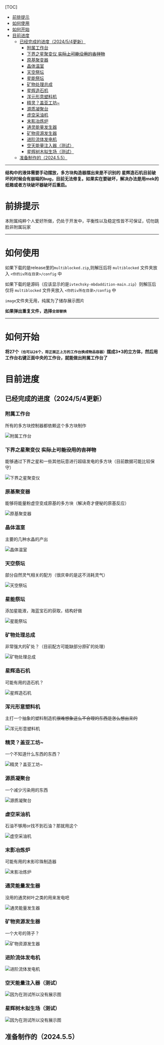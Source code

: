 [TOC]

- [前排提示](#前排提示)
- [如何使用](#如何使用)
- [如何开始](#如何开始)
- [目前进度](#目前进度)
  - [已经完成的进度（2024/5/4更新）](#已经完成的进度202454更新)
    - [附属工作台](#附属工作台)
    - [下界之星聚变仪 ~~实际上可能没用的吉祥物~~](#下界之星聚变仪-实际上可能没用的吉祥物)
    - [原基聚变器](#原基聚变器)
    - [晶体温室](#晶体温室)
    - [天空祭坛](#天空祭坛)
    - [星能祭坛](#星能祭坛)
    - [矿物处理总成](#矿物处理总成)
    - [星辉造石机](#星辉造石机)
    - [浑元形意塑料机](#浑元形意塑料机)
    - [精灵？盖亚工坊~](#精灵盖亚工坊)
    - [源质凝聚台](#源质凝聚台)
    - [虚空采油机](#虚空采油机)
    - [末影冶炼炉](#末影冶炼炉)
    - [通灵能量发生器](#通灵能量发生器)
    - [矿物资源发生器](#矿物资源发生器)
    - [进阶流体发电机](#进阶流体发电机)
    - [空天能量注入器（测试）](#空天能量注入器测试)
    - [星辉树木拟生场（测试）](#星辉树木拟生场测试)
  - [准备制作的（2024.5.5）](#准备制作的202455)

---

**结构中的液体需要手动摆放，多方块构造器摆出来是不识别的**
**星辉造石机目前破坏的时候会有崩端的bug，目前无法修复。如果实在要破坏，解决办法是用mek的纸箱或者方块破坏器破坏后重启。**

# 前排提示

本附属纯粹个人爱好所做，仍处于开发中，平衡性以及稳定性皆不可保证，切勿跳脸非附属玩家


---

# 如何使用

如果下载的是release里的`multiblocked.zip`,则解压后将 `multiblocked` 文件夹放入 `<你的iv所在目录>/config` 中

如果下载的是源码（应该显示的是`ivtechsky-mbdaddition-main.zip`）则解压后仅将 `multiblocked` 文件夹放入 `<你的iv所在目录>/config` 中

`image`文件夹无用，纯属为了储存展示图片

**如果弹出重复文件，选择`全部替换`**

---

# 如何开始

**将27个`（也可以26个，将正面正上方的工作台换成物品容器）`摆成3*3的立方体，然后用工作台右键正面中央的工作台，就能做出附属工作台了**

# 目前进度

## 已经完成的进度（2024/5/4更新）

### 附属工作台
所有的多方块控制器都依赖这个多方块制作

![附属工作台](image/附属工作台.png)

### 下界之星聚变仪 ~~实际上可能没用的吉祥物~~

能够通过下界之星和一些其他玩意进行超级发电的多方块（目前数据可能比较保守）

![下界之星聚变仪](image/下界之星聚变仪.png)

### 原基聚变器

能够将能量粉虚空变成原基的多方块（解决奇才便秘的原基反应）

![原基聚变器](image/原基聚变仪.png)

### 晶体温室

主要的几种水晶的产出

![晶体温室](image/晶体温室.png)

### 天空祭坛

部分自然灵气相关的配方（很庆幸的是这不消耗灵气）

![天空祭坛](image/天空祭坛.png)

### 星能祭坛

添加星能液，海蓝宝石的获取，结构好做

![星能祭坛](image/星能祭坛.png)

### 矿物处理总成

非常强大的矿处？（目前配方可能缺部分原矿的处理）

![矿物处理总成](image/矿物处理总成.png)

### 星辉造石机

可能有用的造石机？

![星辉造石机](image/星辉造石机.png)

### 浑元形意塑料机

主打一个抽象的塑料制造机~~很难想象这么不合理的东西是怎么想出来的~~

![浑元形意塑料机](image/浑元形意塑料机.png)

### 精灵？盖亚工坊~

一个不知道什么东西的东西？

![精灵？盖亚工坊~](image/精灵？盖亚工坊~.png)

### 源质凝聚台

一个减少污染用的东西

![源质凝聚台](image/源质凝聚台.png)

### 虚空采油机

石油不够用or找不到石油？那就用这个

![虚空采油机](image/虚空采油机.png)

### 末影冶炼炉

可能有用的末影珍珠制造器

![末影冶炼炉](image/末影冶炼炉.png)

### 通灵能量发生器

没用的通灵树叶之类的用来发电吧

![通灵能量发生器](image/通灵能量发生器.png)

### 矿物资源发生器

一个大号的筛子？

![矿物资源发生器](image/矿物资源发生器.png)

### 进阶流体发电机

![进阶流体发电机](image/进阶流体发电机.png)

### 空天能量注入器（测试）

![因为在测试所以没有展示图](image/空天能量注入器.png)

### 星辉树木拟生场（测试）

![因为在测试所以没有展示图](image/星辉树木拟生场.png)



## 准备制作的（2024.5.5）




